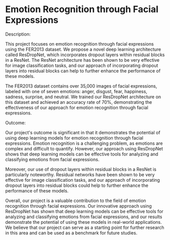 # Emotion Recognition through Facial Expressions 

Description:

This project focuses on emotion recognition through facial expressions using the FER2013 dataset. We propose a novel deep learning architecture called ResDropNet, which incorporates dropout layers within residual blocks in a ResNet. The ResNet architecture has been shown to be very effective for image classification tasks, and our approach of incorporating dropout layers into residual blocks can help to further enhance the performance of these models.

The FER2013 dataset contains over 35,000 images of facial expressions, labeled with one of seven emotions: anger, disgust, fear, happiness, sadness, surprise, and neutral. We trained our ResDropNet architecture on this dataset and achieved an accuracy rate of 70%, demonstrating the effectiveness of our approach for emotion recognition through facial expressions.

Outcome:

Our project's outcome is significant in that it demonstrates the potential of using deep learning models for emotion recognition through facial expressions. Emotion recognition is a challenging problem, as emotions are complex and difficult to quantify. However, our approach using ResDropNet shows that deep learning models can be effective tools for analyzing and classifying emotions from facial expressions.

Moreover, our use of dropout layers within residual blocks in a ResNet is particularly noteworthy. Residual networks have been shown to be very effective for image classification tasks, and our approach of incorporating dropout layers into residual blocks could help to further enhance the performance of these models.

Overall, our project is a valuable contribution to the field of emotion recognition through facial expressions. Our innovative approach using ResDropNet has shown that deep learning models can be effective tools for analyzing and classifying emotions from facial expressions, and our results demonstrate the potential of using these models in real-world applications. We believe that our project can serve as a starting point for further research in this area and can be used as a benchmark for future studies.

